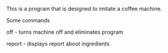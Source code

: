 This is a program that is designed to imitate a coffee machine.

Some commands

off - turns machine off and eliminates program

report - displays report about ingredients